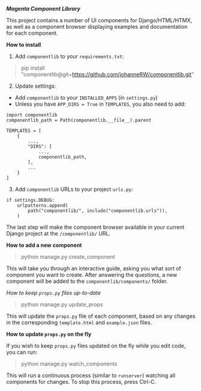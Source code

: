 ***Magenta Component Library***

This project contains a number of UI components for Django/HTML/HTMX, as well as a component browser displaying examples and documentation for each component.

**How to install**

1. Add `componentlib` to your `requirements.txt`:

> pip install "componentlib@git+https://github.com/johanneRW/componentlib.git"

2. Update settings:

- Add `componentlib` to your `INSTALLED_APPS` (in `settings.py`)
- Unless you have `APP_DIRS = True` in `TEMPLATES`, you also need to add:

```
import componentlib
componentlib_path = Path(componentlib.__file__).parent

TEMPLATES = [
    {
        ...,
        "DIRS": [
            ...,
            componentlib_path,
        ],
        ...
    }
]
```

3. Add `componentlib` URLs to your project `urls.py`:

```
if settings.DEBUG:
    urlpatterns.append(
        path("componentlib/", include("componentlib.urls")),
    )
```

The last step will make the component browser available in your current Django project at the `/componentlib/` URL.

**How to add a new component**

> python manage.py create_component

This will take you through an interactive guide, asking you what sort of component you want to create. After answering the questions, a new component will be added to the `componentlib/components/` folder.

*How to keep `props.py` files up-to-date*

> python manage.py update_props

This will update the `props.py` file of each component, based on any changes in the corresponding `template.html` and `example.json` files.

**How to update `props.py` on the fly**

If you wish to keep `props.py` files updated on the fly while you edit code, you can run:

> python manage.py watch_components

This will run a continuous process (similar to `runserver`) watching all components for changes. To stop this process, press Ctrl-C.
